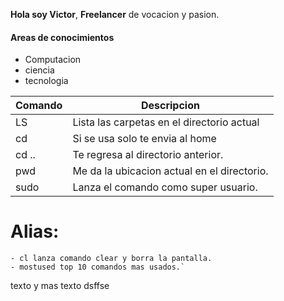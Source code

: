 **Hola soy Victor**, 
**Freelancer** de vocacion y pasion.

#### Areas de conocimientos

- Computacion
- ciencia
- tecnologia


| Comando    | Descripcion |
| ---------- | -------------------- |
| LS         | Lista las carpetas en el directorio actual |
| cd         | Si se usa solo te envia al home|
| cd ..      | Te regresa al directorio anterior. |
| pwd        | Me da la ubicacion actual en el directorio.|
| sudo       | Lanza el comando como super usuario. |

# Alias:
```
- cl lanza comando clear y borra la pantalla.
- mostused top 10 comandos mas usados.`
```



texto y mas texto
dsffse

